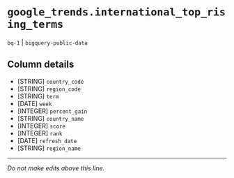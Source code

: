# `google_trends.international_top_rising_terms`
`bq-1` | `bigquery-public-data`

## Column details
* [STRING]    `country_code`
* [STRING]    `region_code`
* [STRING]    `term`
* [DATE]      `week`
* [INTEGER]   `percent_gain`
* [STRING]    `country_name`
* [INTEGER]   `score`
* [INTEGER]   `rank`
* [DATE]      `refresh_date`
* [STRING]    `region_name`

-------------------------------------------------------------------------------
*Do not make edits above this line.*
